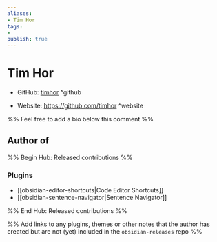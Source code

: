 ```yaml
---
aliases:
- Tim Hor
tags:
- 
publish: true
---
```


# Tim Hor

- GitHub: [timhor](https://github.com/timhor/) ^github
<!-- - Discord: `@` ^discord-->
- Website: <https://github.com/timhor> ^website
<!-- - [[Publish sites|Publish site]]: ^publish-->

%% Feel free to add a bio below this comment %%


## Author of

%% Begin Hub: Released contributions %%
### Plugins
- [[obsidian-editor-shortcuts|Code Editor Shortcuts]]
- [[obsidian-sentence-navigator|Sentence Navigator]]

%% End Hub: Released contributions %%

%% Add links to any plugins, themes or other notes that the author has created but are not (yet) included in the `obsidian-releases` repo %%

<!--
### Unlisted plugins

- 
-->

<!--
### Others

- 
-->

<!--
## Sponsor this author

- [[GitHub sponsors]]: [Sponsor @timhor on GitHub Sponsors](https://github.com/sponsors/timhor) ^github-sponsor
- [[Buy me a coffee]]: ^buy-me-a-coffee
- [[PayPal]]: ^paypal
- [[Patreon]]: ^patreon

-->

<!--
## Follow this author

- [[YouTube Channels|On YouTube]]: ^youtube
- Twitter: ^twitter
- ...
-->